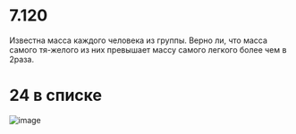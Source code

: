 # 7.120
Известна масса каждого человека из группы. Верно ли, что масса самого тя-желого из них превышает массу самого легкого более чем в 2раза.
# 24 в списке
![image](https://user-images.githubusercontent.com/85980107/201747929-7bc05c91-7a76-443c-beaa-71f3bd353864.png)
